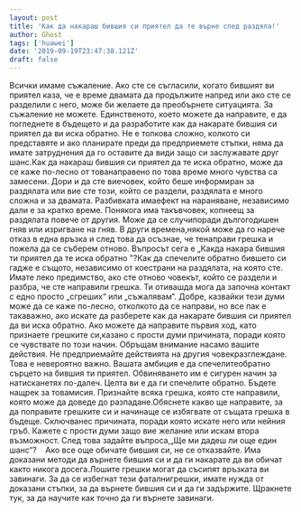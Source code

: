 ```yaml
---
layout: post
title: 'Как да накараш бившия си приятел да те върне след раздяла!'
author: Ghost
tags: ['huawei']
date: '2019-09-19T23:47:38.121Z'
draft: false
---
```


Всички имаме съжаление. Ако сте се съгласили, когато бившият ви приятел каза, че е време двамата да продължите напред или ако сте се разделили с него, може би желаете да преобърнете ситуацията. За съжаление не можете. Единственото, което можете да направите, е да погледнете в бъдещето и да разработите как да накарате бившия си приятел да ви иска обратно. Не е толкова сложно, колкото си представяте и ако планирате преди да предприемете стъпки, няма да имате затруднения да го оставите да види защо си заслужавате друг шанс.Как да накараш бившия си приятел да те иска обратно, може да се каже по-лесно от тованаправено по това време много чувства са замесени. Дори и да сте виечовек, който беше информиран за раздялата или вие сте този, който се раздели, раздялата е много сложна и за двамата. Разбивката имаефект на нараняване, независимо дали е за кратко време. Понякога има такъвчовек, копнеещ за раздялата повече от другия. Може да се случипоради дългогодишен гняв или изригване на гняв. В други времена,някой може да го нарече отказ в една връзка и след това да осъзнае, че тенаправи грешка и пожела да се съберем отново. Въпросът сега е „Какда накара бившия ти приятел да те иска обратно "?Как да спечелите обратно бившето си гадже е същото, независимо от коестрани на раздялата, на която сте. Имате леко предимство, ако сте отново човекът, който се раздели и разбра, че сте направили грешка. Ти отивашда мога да започна контакт с едно просто „сгреших“ или „съжалявам“. Добре, казвайки тези думи може да се каже по-лесно, отколкото да се направи, но все пак е такаважно, ако искате да разберете как да накарате бившия си приятел да ви иска обратно. Ако можете да направите първия ход, като признаете грешките си,казано с прости думи причината, поради която се чувствате по този начин. Обръщам внимание насамо вашите действия. Не предприемайте действията на другия човекразглеждане. Това е невероятно важно. Вашата амбиция е да спечелитеобратно сърцето на бившия ти приятел. Обвиняването им е сигурен начин за натисканетях по-далеч. Целта ви е да ги спечелите обратно. Бъдете нащрек за товамисия. Признайте всяка грешка, която сте направили, която може да доведе до разпадане.Обяснете какво ще направите, за да поправите грешките си и начинаще се избягвате от същата грешка в бъдеще. Сключванес причината, поради която искате него или нейния гръб. Кажете с прости думи защо вие желание или искам втора възможност. След това задайте въпроса,„Ще ми дадеш ли още един шанс“?    Ако все още обичате бившия си, не се отказвайте. Има доказани методи да върнете бившия си и да ги накарате да ви обичат както никога досега.Лошите грешки могат да съсипят връзката ви завинаги. За да се избегнат тези фаталнигрешки, имате нужда от доказани стъпки, за да върнете бившия си и да ги задържите. Щракнете тук, за да научите как точно да ги върнете завинаги.
